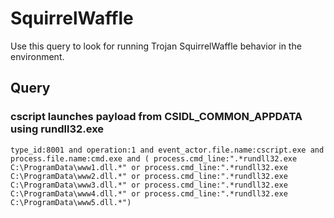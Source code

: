 # SquirrelWaffle

Use this query to look for running Trojan SquirrelWaffle behavior in the environment.

## Query

### cscript launches payload from CSIDL_COMMON_APPDATA using rundll32.exe

```
type_id:8001 and operation:1 and event_actor.file.name:cscript.exe and process.file.name:cmd.exe and ( process.cmd_line:".*rundll32.exe C:\ProgramData\www1.dll.*" or process.cmd_line:".*rundll32.exe C:\ProgramData\www2.dll.*" or process.cmd_line:".*rundll32.exe C:\ProgramData\www3.dll.*" or process.cmd_line:".*rundll32.exe C:\ProgramData\www4.dll.*" or process.cmd_line:".*rundll32.exe C:\ProgramData\www5.dll.*")

```
